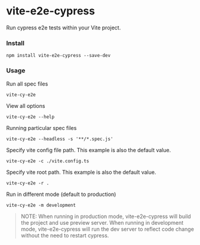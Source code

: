 # vite-e2e-cypress

Run cypress e2e tests within your Vite project.

### Install
```shell
npm install vite-e2e-cypress --save-dev
```

### Usage

Run all spec files
```shell
vite-cy-e2e
```

View all options
```shell
vite-cy-e2e --help
```

Running particular spec files

```shell
vite-cy-e2e --headless -s '**/*.spec.js'
```

Specify vite config file path. This example is also the default value.

```shell
vite-cy-e2e -c ./vite.config.ts
```

Specify vite root path. This example is also the default value.

```shell
vite-cy-e2e -r .
```

Run in different mode (default to production)
```shell
vite-cy-e2e -m development
```

> NOTE: When running in production mode, vite-e2e-cypress will build the project and use preview server.
> When running in development mode, vite-e2e-cypress will run the dev server
> to reflect code change without the need to restart cypress.